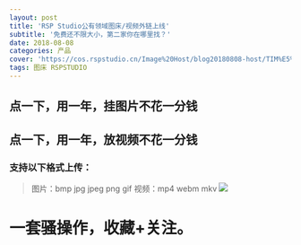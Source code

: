 ```yaml
---
layout: post
title: 'RSP Studio公有领域图床/视频外链上线'
subtitle: '免费还不限大小，第二家你在哪里找？'
date: 2018-08-08
categories: 产品
cover: 'https://cos.rspstudio.cn/Image%20Host/blog20180808-host/TIM%E5%9B%BE%E7%89%8720180808121031.png'
tags: 图床 RSPSTUDIO
---
```


## 点一下，用一年，挂图片不花一分钱
## 点一下，用一年，放视频不花一分钱
### 支持以下格式上传：
> 图片：bmp jpg jpeg png gif 
> 视频：mp4 webm mkv
![](https://cos.rspstudio.cn/Image%20Host/blog20180808-host/TIM%E5%9B%BE%E7%89%8720180808121031.png)

# 一套骚操作，收藏+关注。